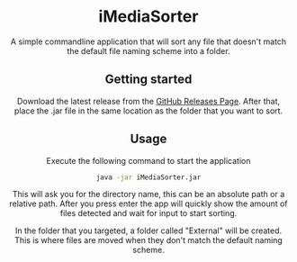 <div align="center">

# iMediaSorter

A simple commandline application that will sort any file that doesn't match the default file naming scheme into a folder.


## Getting started

Download the latest release from the [GitHub Releases Page](https://github.com/Myuuiii/iMediaSorter/releases). After that, place the .jar file in the same location as the folder that you want to sort.

## Usage

Execute the following command to start the application

```bash
java -jar iMediaSorter.jar
```

This will ask you for the directory name, this can be an absolute path or a relative path. After you press enter the app will quickly show the amount of files detected and wait for input to start sorting.

In the folder that you targeted, a folder called "External" will be created. This is where files are moved when they don't match the default naming scheme.

</div>
